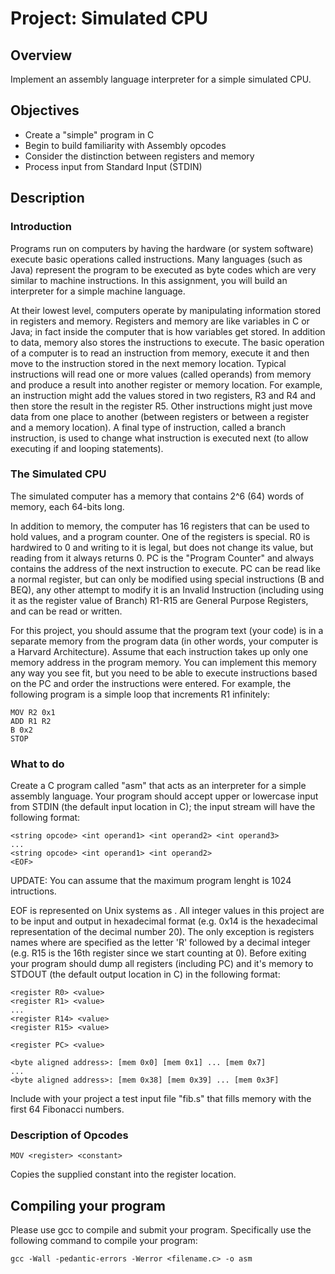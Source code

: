 # Project: Simulated CPU
## Overview
Implement an assembly language interpreter for a simple simulated CPU.
## Objectives
- Create a "simple" program in C
- Begin to build familiarity with Assembly opcodes
- Consider the distinction between registers and memory
- Process input from Standard Input (STDIN)
## Description
### Introduction
Programs run on computers by having the hardware (or system software) execute basic operations called instructions.
Many languages (such as Java) represent the program to be executed as byte codes which are very similar to machine
instructions.
In this assignment, you will build an interpreter for a simple machine language.

At their lowest level, computers operate by manipulating information stored in registers and memory.
Registers and memory are like variables in C or Java; in fact inside the computer that is how variables get stored.
In addition to data, memory also stores the instructions to execute.
The basic operation of a computer is to read an instruction from memory, execute it and then move to the instruction stored in the next memory location.
Typical instructions will read one or more values (called operands) from memory and produce a result into another register or memory location.
For example, an instruction might add the values stored in two registers, R3 and R4 and then store the result in the register R5.
Other instructions might just move data from one place to another (between registers or between a register and a memory location).
A final type of instruction, called a branch instruction, is used to change what instruction is executed next (to allow executing if and looping statements).
### The Simulated CPU
The simulated computer has a memory that contains 2^6 (64) words of memory, each 64-bits long.

In addition to memory, the computer has 16 registers that can be used to hold values, and a program counter.
One of the registers is special.
R0 is hardwired to 0 and writing to it is legal, but does not change its value, but reading from it always returns 0.
PC is the "Program Counter" and always contains the address of the next instruction to execute.
PC can be read like a normal register, but can only be modified using special instructions (B and BEQ), any other attempt to modify it is an Invalid Instruction (including using it as the register value of Branch) R1-R15 are General Purpose Registers, and can be read or written.

For this project, you should assume that the program text (your code) is in a separate memory from the program data (in other words, your computer is a Harvard Architecture). Assume that each instruction takes up only one memory address in the program memory.
You can implement this memory any way you see fit, but you need to be able to execute instructions based on the PC and order the instructions were entered.
For example, the following program is a simple loop that increments R1 infinitely:
```MOV R1 0x0
MOV R2 0x1
ADD R1 R2
B 0x2
STOP
```
### What to do
Create a C program called "asm" that acts as an interpreter for a simple assembly language.
Your program should accept upper or lowercase input from STDIN (the default input location in C); the input stream will have the following format:
```<string opcode> <int operand1> <int operand2>
<string opcode> <int operand1> <int operand2> <int operand3>
...
<string opcode> <int operand1> <int operand2>
<EOF>
```
UPDATE: You can assume that the maximum program lenght is 1024 intructions.

EOF is represented on Unix systems as <cntl-d>.
All integer values in this project are to be input and output in hexadecimal format (e.g. 0x14 is the hexadecimal representation of the decimal number 20).
The only exception is registers names where are specified as the letter 'R' followed by a decimal integer (e.g. R15 is the 16th register since we start counting at 0).
Before exiting your program should dump all registers (including PC) and it's memory to STDOUT (the default output location in C) in the following format:
```
<register R0> <value>
<register R1> <value>
...
<register R14> <value>
<register R15> <value>

<register PC> <value>

<byte aligned address>: [mem 0x0] [mem 0x1] ... [mem 0x7]
...
<byte aligned address>: [mem 0x38] [mem 0x39] ... [mem 0x3F]
```
Include with your project a test input file "fib.s" that fills memory with the first 64 Fibonacci numbers.
### Description of Opcodes
```
MOV <register> <constant>
```
Copies the supplied constant into the register location.
## Compiling your program
Please use gcc to compile and submit your program. Specifically use the following command to compile your program:
```
gcc -Wall -pedantic-errors -Werror <filename.c> -o asm
```
